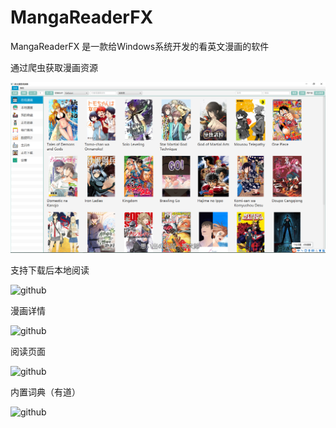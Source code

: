 # MangaReaderFX
MangaReaderFX 是一款给Windows系统开发的看英文漫画的软件

通过爬虫获取漫画资源

![github](https://github.com/warriorWorld/MangaReaderFX/blob/master/screenshot/main.jpg)

支持下载后本地阅读

![github](https://github.com/warriorWorld/MangaReaderFX/blob/master/screenshot/local.jpg)

漫画详情

![github](https://github.com/warriorWorld/MangaReaderFX/blob/master/screenshot/detail.jpg)

阅读页面

![github](https://github.com/warriorWorld/MangaReaderFX/blob/master/screenshot/read.jpg)

内置词典（有道）

![github](https://github.com/warriorWorld/MangaReaderFX/blob/master/screenshot/translate.jpg)

